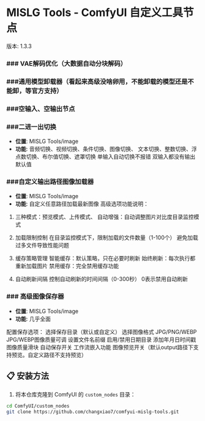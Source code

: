 # MISLG Tools - ComfyUI 自定义工具节点

版本: 1.3.3

### ### VAE解码优化（大数据自动分块解码）

### ###通用模型卸载器（看起来高级没啥卵用，不能卸载的模型还是不能卸，等官方支持）

### ###空输入、空输出节点

### ###二进一出切换
- **位置**: MISLG Tools/image
- **功能**: 
音频切换、视频切换、条件切换、图像切换、
文本切换、整数切换、浮点数切换、布尔值切换、遮罩切换
单输入自动切换不报错
双输入都没有输出默认值

### ###自定义输出路径图像加载器
- **位置**: MISLG Tools/image
- **功能**: 自定义任意路径加载最新图像
高级选项功能说明：

1. 三种模式：预览模式、上传模式、
自动增强：自动调整图片对比度目录监控模式

2. 加载限制控制
在目录监控模式下，限制加载的文件数量（1-100个）
避免加载过多文件导致性能问题

3. 缓存策略管理
智能缓存：默认策略，只在必要时刷新
始终刷新：每次执行都重新加载图片
禁用缓存：完全禁用缓存功能

4. 自动刷新间隔
控制自动刷新的时间间隔（0-300秒）
0表示禁用自动刷新

### ### 高级图像保存器
- **位置**: MISLG Tools/image
- **功能**: 几乎全面

配置保存选项：
选择保存目录（默认或自定义）
选择图像格式 JPG/PNG/WEBP
JPG/WEBP图像质量可调
设置文件名前缀
启用/禁用日期目录
添加年月日时间戳
图像质量滑块
自动保存开关
工作流嵌入功能
图像预览开关（默认output路径下支持预览。自定义路径不支持预览）

## 📋 安装方法

1. 将本仓库克隆到 ComfyUI 的 `custom_nodes` 目录：
```bash
cd ComfyUI/custom_nodes
git clone https://github.com/changxiao7/comfyui-mislg-tools.git